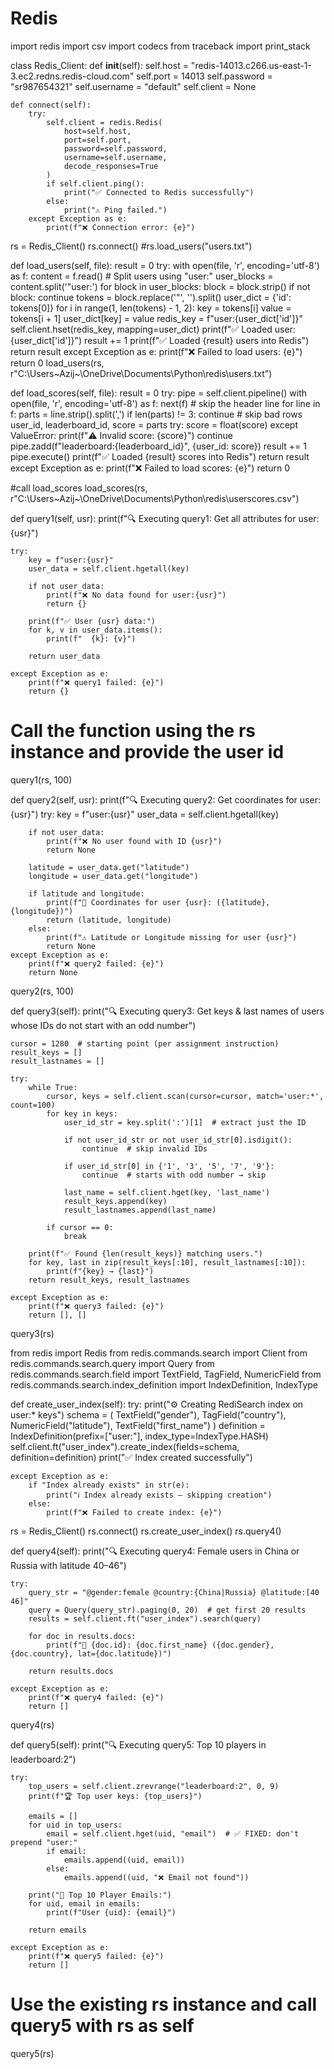 # Redis
import redis
import csv
import codecs
from traceback import print_stack


class Redis_Client:
    def __init__(self):
        self.host = "redis-14013.c266.us-east-1-3.ec2.redns.redis-cloud.com"
        self.port = 14013
        self.password = "sr987654321"
        self.username = "default"
        self.client = None

    def connect(self):
        try:
            self.client = redis.Redis(
                host=self.host,
                port=self.port,
                password=self.password,
                username=self.username,
                decode_responses=True
            )
            if self.client.ping():
                print("✅ Connected to Redis successfully")
            else:
                print("⚠️ Ping failed.")
        except Exception as e:
            print(f"❌ Connection error: {e}")
    
rs = Redis_Client()
rs.connect()
#rs.load_users("users.txt")

def load_users(self, file):
    result = 0
    try:
        with open(file, 'r', encoding='utf-8') as f:
            content = f.read()
            # Split users using "user:"
            user_blocks = content.split('"user:')
            for block in user_blocks:
                block = block.strip()
                if not block:
                    continue
                tokens = block.replace('"', '').split()
                user_dict = {'id': tokens[0]}
                for i in range(1, len(tokens) - 1, 2):
                    key = tokens[i]
                    value = tokens[i + 1]
                    user_dict[key] = value
                redis_key = f"user:{user_dict['id']}"
                self.client.hset(redis_key, mapping=user_dict)
                print(f"✅ Loaded user: {user_dict['id']}")
                result += 1
        print(f"✅ Loaded {result} users into Redis")
        return result
    except Exception as e:
        print(f"❌ Failed to load users: {e}")
        return 0
load_users(rs, r"C:\Users\~Azij~\OneDrive\Documents\Python\redis\users.txt")

def load_scores(self, file):
    result = 0
    try:
        pipe = self.client.pipeline()
        with open(file, 'r', encoding='utf-8') as f:
            next(f)  # skip the header line
            for line in f:
                parts = line.strip().split(',')
                if len(parts) != 3:
                    continue  # skip bad rows
                user_id, leaderboard_id, score = parts
                try:
                    score = float(score)
                except ValueError:
                    print(f"⚠️ Invalid score: {score}")
                    continue
                pipe.zadd(f"leaderboard:{leaderboard_id}", {user_id: score})
                result += 1
        pipe.execute()
        print(f"✅ Loaded {result} scores into Redis")
        return result
    except Exception as e:
        print(f"❌ Failed to load scores: {e}")
        return 0


#call load_scores
load_scores(rs, r"C:\Users\~Azij~\OneDrive\Documents\Python\redis\userscores.csv")

def query1(self, usr):
    print(f"🔍 Executing query1: Get all attributes for user:{usr}")

    try:
        key = f"user:{usr}"
        user_data = self.client.hgetall(key)

        if not user_data:
            print(f"❌ No data found for user:{usr}")
            return {}

        print(f"✅ User {usr} data:")
        for k, v in user_data.items():
            print(f"  {k}: {v}")

        return user_data

    except Exception as e:
        print(f"❌ query1 failed: {e}")
        return {}

# Call the function using the rs instance and provide the user id
query1(rs, 100)

def query2(self, usr):
    print(f"🔍 Executing query2: Get coordinates for user:{usr}")
    try:
        key = f"user:{usr}"
        user_data = self.client.hgetall(key)

        if not user_data:
            print(f"❌ No user found with ID {usr}")
            return None

        latitude = user_data.get("latitude")
        longitude = user_data.get("longitude")

        if latitude and longitude:
            print(f"📍 Coordinates for user {usr}: ({latitude}, {longitude})")
            return (latitude, longitude)
        else:
            print(f"⚠️ Latitude or Longitude missing for user {usr}")
            return None
    except Exception as e:
        print(f"❌ query2 failed: {e}")
        return None
query2(rs, 100)

def query3(self):
    print("🔍 Executing query3: Get keys & last names of users whose IDs do not start with an odd number")

    cursor = 1280  # starting point (per assignment instruction)
    result_keys = []
    result_lastnames = []

    try:
        while True:
            cursor, keys = self.client.scan(cursor=cursor, match='user:*', count=100)
            for key in keys:
                user_id_str = key.split(':')[1]  # extract just the ID

                if not user_id_str or not user_id_str[0].isdigit():
                    continue  # skip invalid IDs

                if user_id_str[0] in {'1', '3', '5', '7', '9'}:
                    continue  # starts with odd number → skip

                last_name = self.client.hget(key, 'last_name')
                result_keys.append(key)
                result_lastnames.append(last_name)

            if cursor == 0:
                break

        print(f"✅ Found {len(result_keys)} matching users.")
        for key, last in zip(result_keys[:10], result_lastnames[:10]):
            print(f"{key} → {last}")
        return result_keys, result_lastnames

    except Exception as e:
        print(f"❌ query3 failed: {e}")
        return [], []
query3(rs)

from redis import Redis
from redis.commands.search import Client
from redis.commands.search.query import Query
from redis.commands.search.field import TextField, TagField, NumericField
from redis.commands.search.index_definition import IndexDefinition, IndexType

def create_user_index(self):
    try:
        print("⚙️ Creating RediSearch index on user:* keys")
        schema = (
            TextField("gender"),
            TagField("country"),
            NumericField("latitude"),
            TextField("first_name")
        )
        definition = IndexDefinition(prefix=["user:"], index_type=IndexType.HASH)
        self.client.ft("user_index").create_index(fields=schema, definition=definition)
        print("✅ Index created successfully")

    except Exception as e:
        if "Index already exists" in str(e):
            print("ℹ️ Index already exists — skipping creation")
        else:
            print(f"❌ Failed to create index: {e}")
rs = Redis_Client()
rs.connect()
rs.create_user_index()
rs.query4()

def query4(self):
    print("🔍 Executing query4: Female users in China or Russia with latitude 40–46")

    try:
        query_str = "@gender:female @country:{China|Russia} @latitude:[40 46]"
        query = Query(query_str).paging(0, 20)  # get first 20 results
        results = self.client.ft("user_index").search(query)

        for doc in results.docs:
            print(f"👤 {doc.id}: {doc.first_name} ({doc.gender}, {doc.country}, lat={doc.latitude})")

        return results.docs

    except Exception as e:
        print(f"❌ query4 failed: {e}")
        return []
query4(rs)

def query5(self):
    print("🔍 Executing query5: Top 10 players in leaderboard:2")

    try:
        top_users = self.client.zrevrange("leaderboard:2", 0, 9)
        print(f"🏆 Top user keys: {top_users}")

        emails = []
        for uid in top_users:
            email = self.client.hget(uid, "email")  # ✅ FIXED: don't prepend "user:"
            if email:
                emails.append((uid, email))
            else:
                emails.append((uid, "❌ Email not found"))

        print("📧 Top 10 Player Emails:")
        for uid, email in emails:
            print(f"User {uid}: {email}")

        return emails

    except Exception as e:
        print(f"❌ query5 failed: {e}")
        return []

# Use the existing rs instance and call query5 with rs as self
query5(rs)


